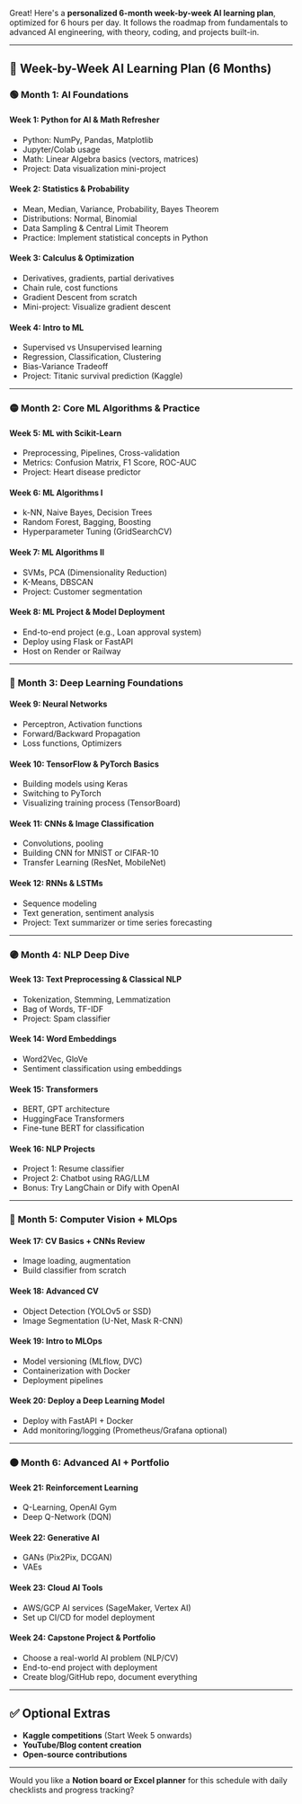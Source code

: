 Great! Here's a **personalized 6-month week-by-week AI learning plan**, optimized for 6 hours per day. It follows the roadmap from fundamentals to advanced AI engineering, with theory, coding, and projects built-in.

---

## 📅 Week-by-Week AI Learning Plan (6 Months)

### 🟢 **Month 1: AI Foundations**

#### **Week 1: Python for AI & Math Refresher**

- Python: NumPy, Pandas, Matplotlib
- Jupyter/Colab usage
- Math: Linear Algebra basics (vectors, matrices)
- Project: Data visualization mini-project

#### **Week 2: Statistics & Probability**

- Mean, Median, Variance, Probability, Bayes Theorem
- Distributions: Normal, Binomial
- Data Sampling & Central Limit Theorem
- Practice: Implement statistical concepts in Python

#### **Week 3: Calculus & Optimization**

- Derivatives, gradients, partial derivatives
- Chain rule, cost functions
- Gradient Descent from scratch
- Mini-project: Visualize gradient descent

#### **Week 4: Intro to ML**

- Supervised vs Unsupervised learning
- Regression, Classification, Clustering
- Bias-Variance Tradeoff
- Project: Titanic survival prediction (Kaggle)

---

### 🟡 **Month 2: Core ML Algorithms & Practice**

#### **Week 5: ML with Scikit-Learn**

- Preprocessing, Pipelines, Cross-validation
- Metrics: Confusion Matrix, F1 Score, ROC-AUC
- Project: Heart disease predictor

#### **Week 6: ML Algorithms I**

- k-NN, Naive Bayes, Decision Trees
- Random Forest, Bagging, Boosting
- Hyperparameter Tuning (GridSearchCV)

#### **Week 7: ML Algorithms II**

- SVMs, PCA (Dimensionality Reduction)
- K-Means, DBSCAN
- Project: Customer segmentation

#### **Week 8: ML Project & Model Deployment**

- End-to-end project (e.g., Loan approval system)
- Deploy using Flask or FastAPI
- Host on Render or Railway

---

### 🔵 **Month 3: Deep Learning Foundations**

#### **Week 9: Neural Networks**

- Perceptron, Activation functions
- Forward/Backward Propagation
- Loss functions, Optimizers

#### **Week 10: TensorFlow & PyTorch Basics**

- Building models using Keras
- Switching to PyTorch
- Visualizing training process (TensorBoard)

#### **Week 11: CNNs & Image Classification**

- Convolutions, pooling
- Building CNN for MNIST or CIFAR-10
- Transfer Learning (ResNet, MobileNet)

#### **Week 12: RNNs & LSTMs**

- Sequence modeling
- Text generation, sentiment analysis
- Project: Text summarizer or time series forecasting

---

### 🟣 **Month 4: NLP Deep Dive**

#### **Week 13: Text Preprocessing & Classical NLP**

- Tokenization, Stemming, Lemmatization
- Bag of Words, TF-IDF
- Project: Spam classifier

#### **Week 14: Word Embeddings**

- Word2Vec, GloVe
- Sentiment classification using embeddings

#### **Week 15: Transformers**

- BERT, GPT architecture
- HuggingFace Transformers
- Fine-tune BERT for classification

#### **Week 16: NLP Projects**

- Project 1: Resume classifier
- Project 2: Chatbot using RAG/LLM
- Bonus: Try LangChain or Dify with OpenAI

---

### 🔴 **Month 5: Computer Vision + MLOps**

#### **Week 17: CV Basics + CNNs Review**

- Image loading, augmentation
- Build classifier from scratch

#### **Week 18: Advanced CV**

- Object Detection (YOLOv5 or SSD)
- Image Segmentation (U-Net, Mask R-CNN)

#### **Week 19: Intro to MLOps**

- Model versioning (MLflow, DVC)
- Containerization with Docker
- Deployment pipelines

#### **Week 20: Deploy a Deep Learning Model**

- Deploy with FastAPI + Docker
- Add monitoring/logging (Prometheus/Grafana optional)

---

### 🟤 **Month 6: Advanced AI + Portfolio**

#### **Week 21: Reinforcement Learning**

- Q-Learning, OpenAI Gym
- Deep Q-Network (DQN)

#### **Week 22: Generative AI**

- GANs (Pix2Pix, DCGAN)
- VAEs

#### **Week 23: Cloud AI Tools**

- AWS/GCP AI services (SageMaker, Vertex AI)
- Set up CI/CD for model deployment

#### **Week 24: Capstone Project & Portfolio**

- Choose a real-world AI problem (NLP/CV)
- End-to-end project with deployment
- Create blog/GitHub repo, document everything

---

## ✅ Optional Extras

- **Kaggle competitions** (Start Week 5 onwards)
- **YouTube/Blog content creation**
- **Open-source contributions**

---

Would you like a **Notion board or Excel planner** for this schedule with daily checklists and progress tracking?
